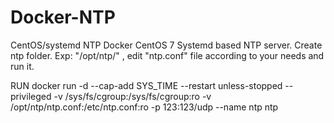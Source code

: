 # Docker-NTP

CentOS/systemd NTP Docker CentOS 7 Systemd based NTP server.
Create ntp folder. Exp: "/opt/ntp/" , edit "ntp.conf" file according to your needs and run it.

RUN docker run -d --cap-add SYS_TIME --restart unless-stopped --privileged -v /sys/fs/cgroup:/sys/fs/cgroup:ro -v /opt/ntp/ntp.conf:/etc/ntp.conf:ro -p 123:123/udp --name ntp ntp
